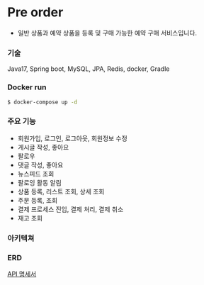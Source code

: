 # Pre order
- 일반 상품과 예약 상품을 등록 및 구매 가능한 예약 구매 서비스입니다.

### 기술
Java17, Spring boot, MySQL, JPA, Redis, docker, Gradle

### Docker run
```bash
$ docker-compose up -d
```

### 주요 기능
- 회원가입, 로그인, 로그아웃, 회원정보 수정
- 게시글 작성, 좋아요
- 팔로우
- 댓글 작성, 좋아요
- 뉴스피드 조회
- 팔로잉 활동 알림
- 상품 등록, 리스트 조회, 상세 조회
- 주문 등록, 조회
- 결제 프로세스 진입, 결제 처리, 결제 취소
- 재고 조회

### 아키텍쳐
### ERD

[API 명세서](https://documenter.getpostman.com/view/19637355/2sA2r3b73R)
